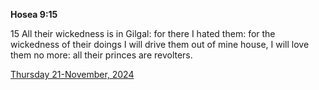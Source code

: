 **Hosea 9:15**

15 All their wickedness is in Gilgal: for there I hated them: for the wickedness of their doings I will drive them out of mine house, I will love them no more: all their princes are revolters.

[Thursday 21-November, 2024](https://getbible.life/kjv/Hosea/9/15)
